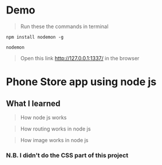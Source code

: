 # Demo

> Run these the commands in terminal

    npm install nodemon -g
    
    nodemon
    
> Open this link  http://127.0.0.1:1337/ in the browser

# Phone Store app using node js

## What I learned

> How node js works

> How routing works in node js

> How image works in node js


### N.B. I didn't do the CSS part of this project

